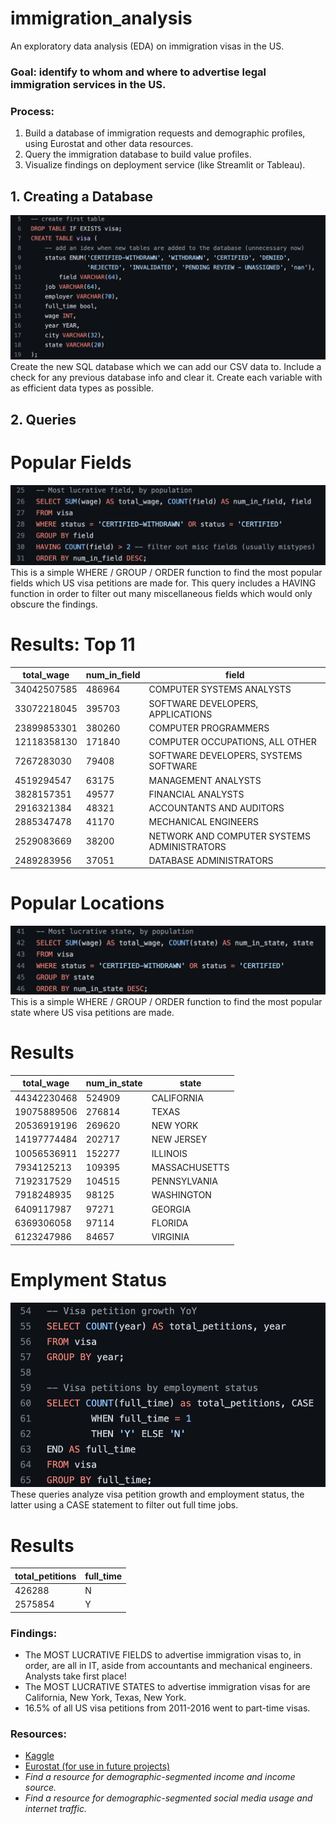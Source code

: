 # immigration_analysis
An exploratory data analysis (EDA) on immigration visas in the US. 

### Goal: identify to whom and where to advertise legal immigration services in the US.

### Process: 
1. Build a database of immigration requests and demographic profiles, using Eurostat and other data resources.
2. Query the immigration database to build value profiles.
3. Visualize findings on deployment service (like Streamlit or Tableau).

## 1. Creating a Database
![SQL_screenshot_1](https://github.com/VeniceHartwell/immigration_analysis/blob/main/images/SQL_screenshot_1.png)
Create the new SQL database which we can add our CSV data to. Include a check for any previous database info and clear it. Create each variable with as efficient data types as possible.

## 2. Queries
# Popular Fields
![SQL_screenshot_2](https://github.com/VeniceHartwell/immigration_analysis/blob/main/images/SQL_screenshot_2.png)
This is a simple WHERE / GROUP / ORDER function to find the most popular fields which US visa petitions are made for. This query includes a HAVING function in order to filter out many miscellaneous fields which would only obscure the findings.
# Results: Top 11
| total_wage | num_in_field | field |
| ---------- | ------------ | ----- |
| 34042507585 | 486964 | COMPUTER SYSTEMS ANALYSTS |
| 33072218045 | 395703 | SOFTWARE DEVELOPERS, APPLICATIONS |
| 23899853301 |	380260 | COMPUTER PROGRAMMERS |
| 12118358130 | 171840 | COMPUTER OCCUPATIONS, ALL OTHER |
| 7267283030 | 79408 | SOFTWARE DEVELOPERS, SYSTEMS SOFTWARE |
| 4519294547 | 63175 | MANAGEMENT ANALYSTS |
| 3828157351 | 49577 | FINANCIAL ANALYSTS |
| 2916321384 | 48321 | ACCOUNTANTS AND AUDITORS |
| 2885347478 | 41170 | MECHANICAL ENGINEERS |
| 2529083669 | 38200 | NETWORK AND COMPUTER SYSTEMS ADMINISTRATORS |
| 2489283956 | 37051 | DATABASE ADMINISTRATORS |

# Popular Locations
![SQL_screenshot_3](https://github.com/VeniceHartwell/immigration_analysis/blob/main/images/SQL_screenshot_3.png)
This is a simple WHERE / GROUP / ORDER function to find the most popular state where US visa petitions are made.
# Results
| total_wage | num_in_state | state |
| ---------- | ------------ | ----- |
44342230468 |	524909 | CALIFORNIA
19075889506 | 276814 | TEXAS
20536919196 | 269620 | NEW YORK
14197774484 | 202717 | NEW JERSEY
10056536911 | 152277 | ILLINOIS
7934125213 | 109395 | MASSACHUSETTS
7192317529 | 104515 | PENNSYLVANIA
7918248935 | 98125 | WASHINGTON
6409117987 | 97271 | GEORGIA
6369306058 | 97114 | FLORIDA
6123247986 | 84657 | VIRGINIA

# Emplyment Status
![SQL_screenshot_4](https://github.com/VeniceHartwell/immigration_analysis/blob/main/images/SQL_screenshot_4.png)
These queries analyze visa petition growth and employment status, the latter using a CASE statement to filter out full time jobs.
# Results
| total_petitions | full_time |
| --------------- | --------- |
| 426288 | N |
| 2575854 | Y |

### Findings:
- The MOST LUCRATIVE FIELDS to advertise immigration visas to, in order, are all in IT, aside from accountants and mechanical engineers. Analysts take first place!
- The MOST LUCRATIVE STATES to advertise immigration visas for are California, New York, Texas, New York.
- 16.5% of all US visa petitions from 2011-2016 went to part-time visas.

### Resources:
- [Kaggle](https://www.kaggle.com/datasets/nsharan/h-1b-visa?resource=download)
- [Eurostat (for use in future projects)](https://ec.europa.eu/eurostat/databrowser/explore/all/popul?lang=en&subtheme=migr.migr_man.migr_res&display=list&sort=category)
- *Find a resource for demographic-segmented income and income source.*
- *Find a resource for demographic-segmented social media usage and internet traffic.*

